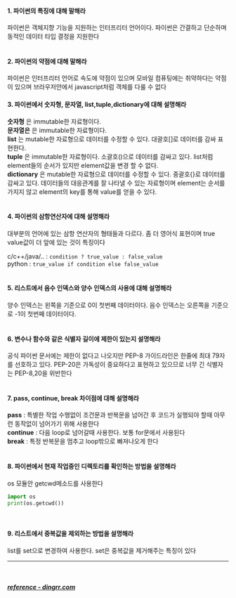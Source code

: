 #### 1. 파이썬의 특징에 대해 말해라   
파이썬은 객체지향 기능을 지원하는 인터프리터 언어이다. 
파이썬은 간결하고 단순하며 동적인 데이터 타입 결정을 지원한다   
<br>

#### 2. 파이썬의 약점에 대해 말해라   
파이썬은 인터프리터 언어로 속도에 약점이 있으며 
모바일 컴퓨팅에는 취약하다는 약점이 있으며 브라우저안에서 javascript처럼 
객체를 다룰 수 없다
<br>

#### 3. 파이썬에서 숫자형, 문자열, list,tuple,dictionary에 대해 설명해라
__숫자형__ 은 immutable한 자료형이다.        
__문자열은__ 은 immutable한 자료형이다.       
__list__ 는 mutable한 자료형으로 데이터를 수정할 수 있다. 대괄호[]로 데이터를 감싸 표현한다.   
__tuple__ 은 immutable한 자료형이다. 소괄호()으로 데이터를 감싸고 있다. list처럼 element들의 순서가 있지만
element값을 변경 할 수 없다.    
__dictionary__ 은 mutable한 자료형으로 데이터를 수정할 수 있다. 중괄호{}로 데이터를 감싸고 있다. 데이터들의 대응관계를 잘 나타낼 수 있는 자료형이며 
element는 순서를 가지지 않고 element의 key를 통해 value를 얻을 수 있다.       
<br>

#### 4. 파이썬의 삼항연산자에 대해 설명해라   
대부분의 언어에 있는 삼항 연산자의 형태들과 다르다. 좀 더 영어식 표현이며 true value값이 더 앞에
있는 것이 특징이다

c/c++/java/.. :  ```condition ? true_value : false_value```    
python : ```true_value if condition else false_value```    
<br>

#### 5. 리스트에서 음수 인덱스와 양수 인덱스의 사용에 대해 설명해라   
양수 인덱스는 왼쪽을 기준으로 0이 첫번째 데이터이다. 음수 인덱스는 오른쪽을 기준으로 -1이
첫번째 데이터이다.   
<br>

#### 6. 변수나 함수와 같은 식별자 길이에 제한이 있는지 설명해라    
공식 파이썬 문서에는 제한이 없다고 나오지만  PEP-8 가이드라인은 한줄에 최대 79자를 
선호하고 있다. PEP-20은 가독성이 중요하다고 표현하고 있으므로 너무 긴 식별자는 PEP-8,20을
위반한다   
<br>

#### 7. pass, continue, break 차이점에 대해 설명해라
__pass__ : 특별한 작업 수행없이 조건문과 반복문을 넘어간 후 코드가 실행되야 할때 아무런 동작없이 넘어가기 위해 사용한다     
__continue__ : 다음 loop로 넘어갈때 사용한다. 보통 for문에서 사용된다     
__break__ : 특정 반복문을 멈추고 loop밖으로 빠져나오게 한다     
<br>

#### 8. 파이썬에서 현재 작업중인 디렉토리를 확인하는 방법을 설명해라
os 모듈안 getcwd메소드를 사용한다   
```python
import os
print(os.getcwd())
```
<br>

#### 9. 리스트에서 중복값을 제외하는 방법을 설명해라
list를 set으로 변경하여 사용한다. set은 중복값을 제거해주는 특징이 있다    

* * *
<br>

##### [reference - dingrr.com](https://dingrr.com/blog/post/python-python-%EB%A9%B4%EC%A0%91-%EC%98%88%EC%A0%9C-1%ED%8E%B8)
